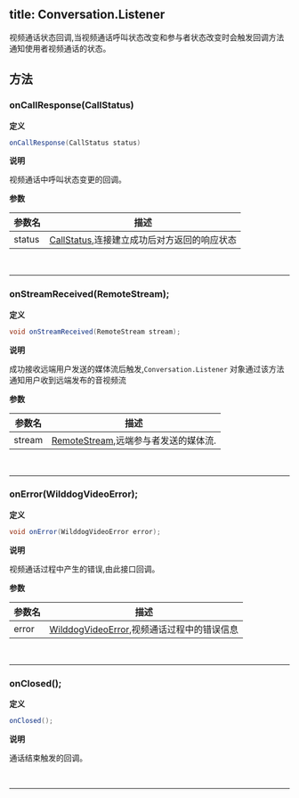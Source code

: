 title: Conversation.Listener
---

视频通话状态回调,当视频通话呼叫状态改变和参与者状态改变时会触发回调方法通知使用者视频通话的状态。

## 方法

### onCallResponse(CallStatus)

**定义**   

```java
onCallResponse(CallStatus status)
```

**说明**

视频通话中呼叫状态变更的回调。

**参数**

| 参数名 | 描述 |
|---|---|
|status|[CallStatus](/video/Android/api/call-status.html),连接建立成功后对方返回的响应状态|

</br>

---

### onStreamReceived(RemoteStream);

**定义**   

```java
void onStreamReceived(RemoteStream stream);
```

**说明**

成功接收远端用户发送的媒体流后触发,`Conversation.Listener` 对象通过该方法通知用户收到远端发布的音视频流

**参数**

| 参数名 | 描述 |
|---|---|
|stream|[RemoteStream](/video/Android/api/remote-stream.html),远端参与者发送的媒体流.|

</br>

---

### onError(WilddogVideoError);

**定义**   

```java
void onError(WilddogVideoError error);
```

**说明**

视频通话过程中产生的错误,由此接口回调。

**参数**

| 参数名 | 描述 |
|---|---|
|error|[WilddogVideoError](/video/Android/api/wilddog-video-error.html),视频通话过程中的错误信息|

</br>

---

### onClosed();

**定义**   

```java
onClosed();
```

**说明**

通话结束触发的回调。

</br>

---
